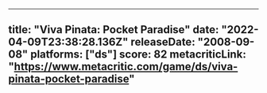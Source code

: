 
---
title: "Viva Pinata: Pocket Paradise"
date: "2022-04-09T23:38:28.136Z"
releaseDate: "2008-09-08"
platforms: ["ds"]
score: 82
metacriticLink: "https://www.metacritic.com/game/ds/viva-pinata-pocket-paradise"
---
